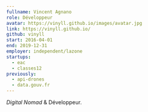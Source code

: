 ```yaml
---
fullname: Vincent Agnano
role: Développeur
avatar: https://vinyll.github.io/images/avatar.jpg
link: https://vinyll.github.io/
github: vinyll
start: 2016-04-01
end: 2019-12-31
employer: independent/lazone
startups:
  - eac
  - classes12
previously:
  - api-drones
  - data.gouv.fr
---
```


_Digital Nomad_ & Développeur.
